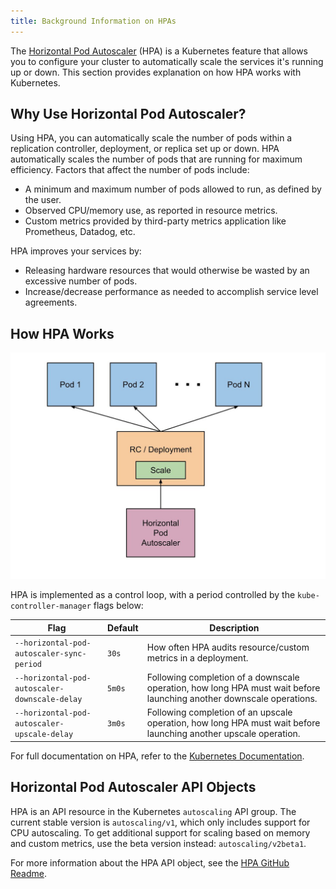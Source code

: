 ```yaml
---
title: Background Information on HPAs
---
```


The [Horizontal Pod Autoscaler](https://kubernetes.io/docs/tasks/run-application/horizontal-pod-autoscale/) (HPA) is a Kubernetes feature that allows you to configure your cluster to automatically scale the services it's running up or down. This section provides explanation on how HPA works with Kubernetes.

## Why Use Horizontal Pod Autoscaler?

Using HPA, you can automatically scale the number of pods within a replication controller, deployment, or replica set up or down. HPA automatically scales the number of pods that are running for maximum efficiency. Factors that affect the number of pods include:

- A minimum and maximum number of pods allowed to run, as defined by the user.
- Observed CPU/memory use, as reported in resource metrics.
- Custom metrics provided by third-party metrics application like Prometheus, Datadog, etc.

HPA improves your services by:

- Releasing hardware resources that would otherwise be wasted by an excessive number of pods.
- Increase/decrease performance as needed to accomplish service level agreements.

## How HPA Works

![HPA Schema](/img/horizontal-pod-autoscaler.jpg)

HPA is implemented as a control loop, with a period controlled by the `kube-controller-manager` flags below:

Flag | Default | Description |
---------|----------|----------|
 `--horizontal-pod-autoscaler-sync-period` | `30s` | How often HPA audits resource/custom metrics in a deployment.
 `--horizontal-pod-autoscaler-downscale-delay` | `5m0s` | Following completion of a downscale operation, how long HPA must wait before launching another downscale operations.
 `--horizontal-pod-autoscaler-upscale-delay` | `3m0s` | Following completion of an upscale operation, how long HPA must wait before launching another upscale operation.


For full documentation on HPA, refer to the [Kubernetes Documentation](https://kubernetes.io/docs/tasks/run-application/horizontal-pod-autoscale/).

## Horizontal Pod Autoscaler API Objects

HPA is an API resource in the Kubernetes `autoscaling` API group. The current stable version is `autoscaling/v1`, which only includes support for CPU autoscaling. To get additional support for scaling based on memory and custom metrics, use the beta version instead: `autoscaling/v2beta1`.

For more information about the HPA API object, see the [HPA GitHub Readme](https://git.k8s.io/community/contributors/design-proposals/autoscaling/horizontal-pod-autoscaler.md#horizontalpodautoscaler-object).
